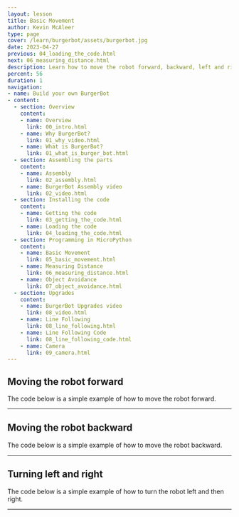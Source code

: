 ```yaml
---
layout: lesson
title: Basic Movement
author: Kevin McAleer
type: page
cover: /learn/burgerbot/assets/burgerbot.jpg
date: 2023-04-27
previous: 04_loading_the_code.html
next: 06_measuring_distance.html
description: Learn how to move the robot forward, backward, left and right.
percent: 56
duration: 1
navigation:
- name: Build your own BurgerBot
- content:
  - section: Overview
    content:
    - name: Overview
      link: 00_intro.html
    - name: Why BurgerBot?
      link: 01_why_video.html
    - name: What is BurgerBot?
      link: 01_what_is_burger_bot.html
  - section: Assembling the parts
    content:
    - name: Assembly
      link: 02_assembly.html
    - name: BurgerBot Assembly video
      link: 02_video.html
  - section: Installing the code
    content:
    - name: Getting the code
      link: 03_getting_the_code.html
    - name: Loading the code
      link: 04_loading_the_code.html
  - section: Programming in MicroPython
    content:
    - name: Basic Movement
      link: 05_basic_movement.html
    - name: Measuring Distance
      link: 06_measuring_distance.html
    - name: Object Avoidance
      link: 07_object_avoidance.html
  - section: Upgrades
    content:
    - name: BurgerBot Upgrades video
      link: 08_video.html
    - name: Line Following
      link: 08_line_following.html
    - name: Line Following Code
      link: 08_line_following_code.html
    - name: Camera
      link: 09_camera.html
---
```



## Moving the robot forward

The code below is a simple example of how to move the robot forward.

<script src="https://gist.github.com/kevinmcaleer/af0c005f3ce522765eff6dee7ae6ba81.js"></script>

---

## Moving the robot backward

The code below is a simple example of how to move the robot backward.

<script src="https://gist.github.com/kevinmcaleer/75747b43f02c7c3fe255eedb0b55e7fc.js"></script>

---

## Turning left and right

The code below is a simple example of how to turn the robot left and then right.

<script src="https://gist.github.com/kevinmcaleer/5e7e6c2a86fb68e5a0ece7a0b4c119a6.js"></script>

---
